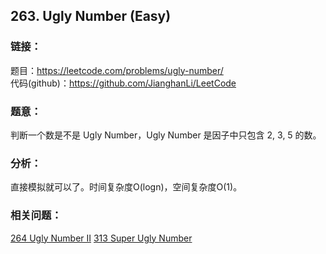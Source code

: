 ## 263. Ugly Number (Easy)

### **链接**：
题目：https://leetcode.com/problems/ugly-number/  
代码(github)：https://github.com/JianghanLi/LeetCode

### **题意**：

判断一个数是不是 Ugly Number，Ugly Number 是因子中只包含 2, 3, 5 的数。

### **分析**：

直接模拟就可以了。时间复杂度O(logn)，空间复杂度O(1)。


### **相关问题**：

[264 Ugly Number II](../264.Ugly_Number_II)
[313 Super Ugly Number](../313.Super_Ugly_Number)